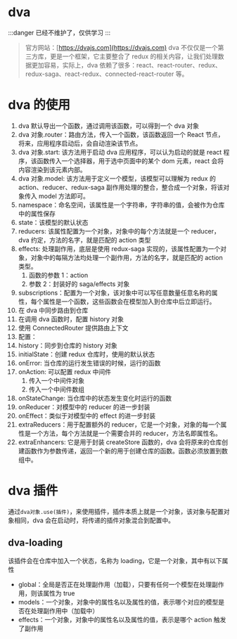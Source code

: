 # dva

:::danger
已经不维护了，仅供学习
:::

> 官方网站：[https://dvajs.com](https://dvajs.com)
> dva 不仅仅是一个第三方库，更是一个框架，它主要整合了 redux 的相关内容，让我们处理数据更加容易，实际上，dva 依赖了很多：react、react-router、redux、redux-saga、react-redux、connected-react-router 等。

# dva 的使用

1.  dva 默认导出一个函数，通过调用该函数，可以得到一个 dva 对象
2.  dva 对象.router：路由方法，传入一个函数，该函数返回一个 React 节点，将来，应用程序启动后，会自动渲染该节点。
3.  dva 对象.start: 该方法用于启动 dva 应用程序，可以认为启动的就是 react 程序，该函数传入一个选择器，用于选中页面中的某个 dom 元素，react 会将内容渲染到该元素内部。
4.  dva 对象.model: 该方法用于定义一个模型，该模型可以理解为 redux 的 action、reducer、redux-saga 副作用处理的整合，整合成一个对象，将该对象传入 model 方法即可。
5.  namespace：命名空间，该属性是一个字符串，字符串的值，会被作为仓库中的属性保存
6.  state：该模型的默认状态
7.  reducers: 该属性配置为一个对象，对象中的每个方法就是一个 reducer，dva 约定，方法的名字，就是匹配的 action 类型
8.  effects: 处理副作用，底层是使用 redux-saga 实现的，该属性配置为一个对象，对象中的每隔方法均处理一个副作用，方法的名字，就是匹配的 action 类型。
    1. 函数的参数 1：action
    2. 参数 2：封装好的 saga/effects 对象
9.  subscriptions：配置为一个对象，该对象中可以写任意数量任意名称的属性，每个属性是一个函数，这些函数会在模型加入到仓库中后立即运行。
10. 在 dva 中同步路由到仓库
11. 在调用 dva 函数时，配置 history 对象
12. 使用 ConnectedRouter 提供路由上下文
13. 配置：
14. history：同步到仓库的 history 对象
15. initialState：创建 redux 仓库时，使用的默认状态
16. onError: 当仓库的运行发生错误的时候，运行的函数
17. onAction: 可以配置 redux 中间件
    1. 传入一个中间件对象
    2. 传入一个中间件数组
18. onStateChange: 当仓库中的状态发生变化时运行的函数
19. onReducer：对模型中的 reducer 的进一步封装
20. onEffect：类似于对模型中的 effect 的进一步封装
21. extraReducers：用于配置额外的 reducer，它是一个对象，对象的每一个属性是一个方法，每个方法就是一个需要合并的 reducer，方法名即属性名。
22. extraEnhancers: 它是用于封装 createStore 函数的，dva 会将原来的仓库创建函数作为参数传递，返回一个新的用于创建仓库的函数。函数必须放置到数组中。

# dva 插件

通过`dva对象.use(插件)`，来使用插件，插件本质上就是一个对象，该对象与配置对象相同，dva 会在启动时，将传递的插件对象混合到配置中。

## dva-loading

该插件会在仓库中加入一个状态，名称为 loading，它是一个对象，其中有以下属性

- global：全局是否正在处理副作用（加载），只要有任何一个模型在处理副作用，则该属性为 true
- models：一个对象，对象中的属性名以及属性的值，表示哪个对应的模型是否在处理副作用中（加载中）
- effects：一个对象，对象中的属性名以及属性的值，表示是哪个 action 触发了副作用
